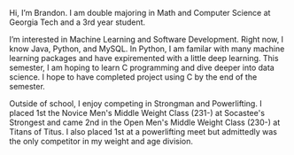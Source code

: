 Hi, I’m Brandon. I am double majoring in Math and Computer Science at Georgia Tech and a 3rd year student.

I’m interested in Machine Learning and Software Development. Right now, I know Java, Python, and MySQL. In Python, I am familar with many machine learning packages and have expiremented with a little deep learning. This semester, I am hoping to learn C programming
and dive deeper into data science. I hope to have completed project using C by the end of the semester.

Outside of school, I enjoy competing in Strongman and Powerlifting. I placed 1st the Novice Men's Middle Weight Class (231-) at Socastee's Strongest and came 2nd in the Open Men's Middle Weight Class (230-) at Titans of Titus. I also placed 1st at a powerlifting meet
but admittedly was the only competitor in my weight and age division.
